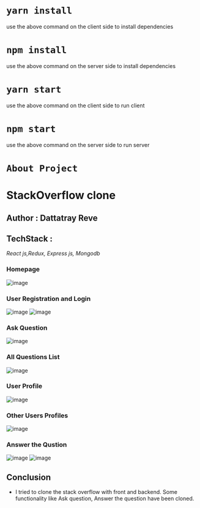 # `yarn install`
use the above command on the client side to install dependencies

# `npm install`
use the above command on the server side to install dependencies

# `yarn start`
use the above command on the client side to run client

# `npm start`
use the above command on the server side to run server

# `About Project`

# StackOverflow clone
## Author : Dattatray Reve

## TechStack :
*React js,Redux, Express js, Mongodb*
<br/>
### Homepage
![image](https://user-images.githubusercontent.com/121539226/227700679-12483f00-ded3-4d94-94e7-7789018e5872.png)

### User Registration and Login
![image](https://user-images.githubusercontent.com/121539226/227700754-6b85595e-b838-43b3-bd59-34549807e782.png)
![image](https://user-images.githubusercontent.com/121539226/227700775-47aa73fa-3ee6-4097-bf46-d13db10dca53.png)


### Ask Question
![image](https://user-images.githubusercontent.com/121539226/227700814-e03654df-bb6e-4bd6-9d74-0bd13fdc6f83.png)

### All Questions List
![image](https://user-images.githubusercontent.com/121539226/227700860-4c3298fc-6705-40eb-878d-3fda3842b091.png)

### User Profile
![image](https://user-images.githubusercontent.com/121539226/227700886-43b285be-a456-4451-a304-90da533f3bbc.png)

### Other Users Profiles
![image](https://user-images.githubusercontent.com/121539226/227700985-e82ade4c-b2a7-46a0-92a3-71dd9a11eacc.png)

### Answer the Qustion
![image](https://user-images.githubusercontent.com/121539226/227701141-a93aea10-dbd3-42c6-9368-841871e81abc.png)
![image](https://user-images.githubusercontent.com/121539226/227701226-7d049b2e-de3c-4a71-af76-6393ef2ec6b3.png)


## Conclusion
* I tried to clone the stack overflow with front and backend. Some functionality like Ask question, Answer the question have been cloned.
